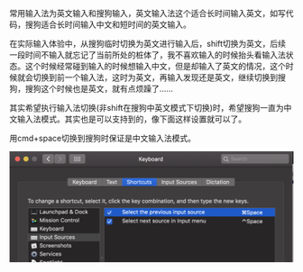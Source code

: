 常用输入法为英文输入和搜狗输入，英文输入法这个适合长时间输入英文，如写代码，搜狗适合长时间输入中文和短时间的英文输入。

在实际输入体验中，从搜狗临时切换为英文进行输入后，shift切换为英文，后续一段时间不输入就忘记了当前所处的桩体了，我不喜欢输入的时候抬头看输入法状态。这个时候经常碰到输入的时候想输入中文，但是却输入了英文的情况，这个时候就会切换到前一个输入法，这时为英文，再输入发现还是英文，继续切换到搜狗，搜狗这个时候也是英文，就有点烦躁了……

其实希望执行输入法切换(非shift在搜狗中英文模式下切换)时，希望搜狗一直为中文输入法模式。其实也是可以支持到的，像下面这样设置就可以了。

用cmd+space切换到搜狗时保证是中文输入法模式。

![image-20190615091953686](assets/image-20190615091953686.png )